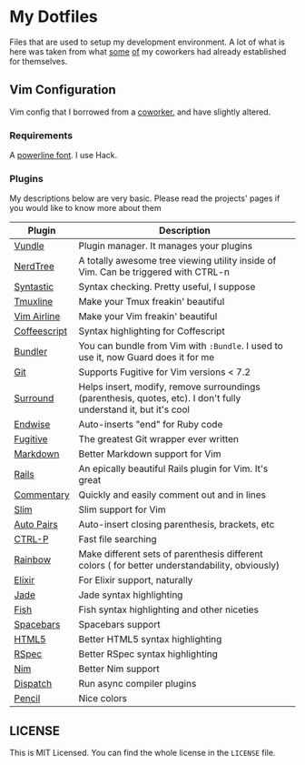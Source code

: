 # My Dotfiles

Files that are used to setup my development environment. A lot of what is here was taken from what [some](https://github.com/J3RN/dotfiles) [of](https://github.com/bseb/dotfiles) my coworkers had already established for themselves.

## Vim Configuration

Vim config that I borrowed from a [coworker.](https://github.com/J3RN/vim-config) and have slightly altered.

### Requirements

A [powerline font](https://github.com/powerline/fonts). I use Hack.

### Plugins
My descriptions below are very basic. Please read the projects' pages if you would like to know more about them

| Plugin                                                      | Description                                                                                                      |
|-------------------------------------------------------------|------------------------------------------------------------------------------------------------------------------|
| [Vundle](https://github.com/gmarik/Vundle.vim)              | Plugin manager. It manages your plugins                                                                          |
| [NerdTree](https://github.com/scrooloose/nerdtree)          | A totally awesome tree viewing utility inside of Vim. Can be triggered with CTRL-n                               |
| [Syntastic](https://github.com/scrooloose/syntastic)        | Syntax checking. Pretty useful, I suppose                                                                        |
| [Tmuxline](https://github.com/edkolev/tmuxline.vim)         | Make your Tmux freakin' beautiful                                                                                |
| [Vim Airline](https://github.com/bling/vim-airline)         | Make your Vim freakin' beautiful                                                                                 |
| [Coffeescript](https://github.com/kchmck/vim-coffee-script) | Syntax highlighting for Coffescript                                                                              |
| [Bundler](https://github.com/tpope/vim-bundler)             | You can bundle from Vim with `:Bundle`. I used to use it, now Guard does it for me                               |
| [Git](https://github.com/tpope/vim-git)                     | Supports Fugitive for Vim versions < 7.2                                                                         |
| [Surround](https://github.com/tpope/vim-surround)           | Helps insert, modify, remove surroundings (parenthesis, quotes, etc). I don't fully understand it, but it's cool |
| [Endwise](https://github.com/tpope/vim-endwise)             | Auto-inserts "end" for Ruby code                                                                                 |
| [Fugitive](https://github.com/tpope/vim-fugitive)           | The greatest Git wrapper ever written                                                                            |
| [Markdown](https://github.com/tpope/vim-markdown)           | Better Markdown support for Vim                                                                                  |
| [Rails](https://github.com/tpope/vim-rails)                 | An epically beautiful Rails plugin for Vim. It's great                                                           |
| [Commentary](https://github.com/tpope/vim-commentary)       | Quickly and easily comment out and in lines                                                                      |
| [Slim](https://github.com/slim-template/vim-slim)           | Slim support for Vim                                                                                             |
| [Auto Pairs](https://github.com/jiangmiao/auto-pairs)       | Auto-insert closing parenthesis, brackets, etc                                                                   |
| [CTRL-P](https://github.com/kien/ctrlp.vim)                 | Fast file searching                                                                                              |
| [Rainbow](https://github.com/luochen1990/rainbow)           | Make different sets of parenthesis different colors ( for better understandability, obviously)                   |
| [Elixir](https://github.com/elixir-lang/vim-elixir)         | For Elixir support, naturally                                                                                    |
| [Jade](https://github.com/digitaltoad/vim-jade)             | Jade syntax highlighting                                                                                         |
| [Fish](http://github.com/dag/vim-fish)                      | Fish syntax highlighting and other niceties                                                                      |
| [Spacebars](https://github.com/Slava/vim-spacebars)         | Spacebars support                                                                                                |
| [HTML5](https://github.com/othree/html5.vim)                | Better HTML5 syntax highlighting                                                                                 |
| [RSpec](https://github.com/keith/rspec.vim)                 | Better RSpec syntax highlighting                                                                                 |
| [Nim](https://github.com/zah/nim.vim)                       | Better Nim support                                                                                               |
| [Dispatch](https://github.com/tpope/vim-dispatch)           | Run async compiler plugins                                                                                       |
| [Pencil](https://github.com/reedes/vim-colors-pencil)       | Nice colors                                                                                                      |

## LICENSE

This is MIT Licensed. You can find the whole license in the `LICENSE` file.
